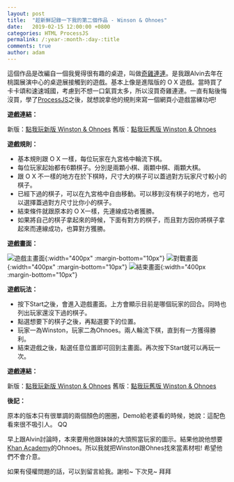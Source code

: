 ```yaml
---
layout: post
title:  "趁新鮮記錄一下我的第二個作品 - Winson & Ohnoes"
date:   2019-02-15 12:00:00 +0800
categories: HTML ProcessJS
permalink: /:year-:month-:day-:title
comments: true
author: adam
---
```

這個作品是改編自一個我覺得很有趣的桌遊，叫做[奇雞連連][gobblet-gobblers]。是我跟Alvin去年在桃園展演中心的桌遊展接觸到的遊戲。基本上像是進階版的 O X 遊戲。當時買了卡卡頌和速速城國，考慮到不想一口氣買太多，所以沒買奇雞連連。一直有點後悔沒買，學了[ProcessJS][projessjs]之後，就想說拿他的規則來寫一個網頁小遊戲當練功吧!

**遊戲連結：**

新版：[點我玩新版 Winston & Ohnoes][gpc-winstons-and-ohnoes]
舊版：[點我玩舊版 Winston & Ohnoes][winston-and-ohnoes]

**遊戲規則：**
- 基本規則跟 O X 一樣，每位玩家在九宮格中輪流下棋。
- 每位玩家起始都有6顆棋子。分別是兩顆小棋、兩顆中棋、兩顆大棋。
- 跟 O X 不一樣的地方在於下棋時，尺寸大的棋子可以蓋過對方玩家尺寸較小的棋子。
- 已經下過的棋子，可以在九宮格中自由移動。可以移到沒有棋子的地方，也可以選擇蓋過對方尺寸比你小的棋子。
- 結束條件就跟原本的 O X一樣，先連線成功者獲勝。
- 如果將自己的棋子拿起來的時候，下面有對方的棋子，而且對方因你將棋子拿起來而連線成功，也算對方獲勝。

**遊戲畫面：**

![遊戲主畫面]({{site.baseurl}}/images/WinstonNOhnoes_home.png){:width="400px" :margin-bottom="10px"}
![對戰畫面]({{site.baseurl}}/images/WinstonNOhnoes_playground.png){:width="400px" :margin-bottom="10px"}
![結束畫面]({{site.baseurl}}/images/WinstonNOhnoes_end.png){:width="400px :margin-bottom="10px"}

**遊戲玩法：**
- 按下Start之後，會進入遊戲畫面。上方會顯示目前是哪個玩家的回合。同時也列出玩家還沒下過的棋子。
- 點選想要下的棋子之後，再點選要下的位置。
- 玩家一為Winston，玩家二為Ohnoes。兩人輪流下棋，直到有一方獲得勝利。
- 結束遊戲之後，點選任意位置即可回到主畫面。再次按下Start就可以再玩一次。

**遊戲連結：**

新版：[點我玩新版 Winston & Ohnoes][gpc-winstons-and-ohnoes]
舊版：[點我玩舊版 Winston & Ohnoes][winston-and-ohnoes]

**後記：**

原本的版本只有很單調的兩個顏色的圈圈，Demo給老婆看的時候，她說：這配色看來很不吸引人。 QQ

早上跟Alvin討論時，本來要用他跟妹妹的大頭照當玩家的圖示。結果他說他想要[Khan Academy][khan-academy]的Ohnoes。所以我就把Winston跟Ohnes找來當素材啦! 希望他們不會介意。

如果有侵權問題的話，可以到留言給我。謝啦~ 下次見~ 拜拜

[gobblet-gobblers]: http://www.swanpanasia.com/products/get-bit
[projessjs]: http://processingjs.org/
[winston-and-ohnoes]: https://shincar.github.io/games/WinstonNOhnoes.html
[khan-academy]: https://www.khanacademy.org/
[shincar-github]: https://github.com/shincar/shincar.github.io/issues
[gpc-winstons-and-ohnoes]: https://shincar.appspot.com/
